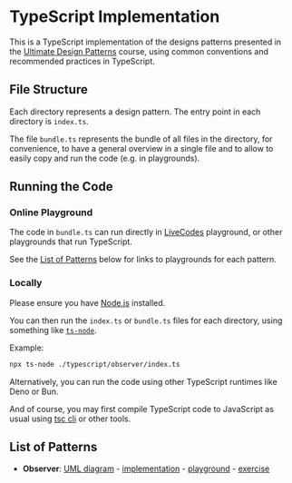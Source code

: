 # TypeScript Implementation

This is a TypeScript implementation of the designs patterns presented in the [Ultimate Design Patterns](https://www.udemy.com/course/ultimate-design-patterns/?referralCode=C4486750B8FA2ABC3F46) course, using common conventions and recommended practices in TypeScript.

## File Structure

Each directory represents a design pattern. The entry point in each directory is `index.ts`.

The file `bundle.ts` represents the bundle of all files in the directory, for convenience, to have a general overview in a single file and to allow to easily copy and run the code (e.g. in playgrounds).

## Running the Code

### Online Playground

The code in `bundle.ts` can run directly in [LiveCodes](https://livecodes.io/) playground, or other playgrounds that run TypeScript.

See the [List of Patterns](#list-of-patterns) below for links to playgrounds for each pattern.

### Locally

Please ensure you have [Node.js](https://nodejs.org/en/) installed.

You can then run the `index.ts` or `bundle.ts` files for each directory, using something like [`ts-node`](https://www.npmjs.com/package/ts-node).

Example:

```bash
npx ts-node ./typescript/observer/index.ts
```

Alternatively, you can run the code using other TypeScript runtimes like Deno or Bun.

And of course, you may first compile TypeScript code to JavaScript as usual using [tsc cli](https://www.npmjs.com/package/typescript) or other tools.

## List of Patterns

- **Observer**: [UML diagram](https://mermaid.live/view#pako:eNqdVEtOwzAUvIrlVQqhB-iCBaVFIJFULYgFQZUbvxaLxrb8AVUIbsFhOBVXwHFCUlJHSGziyDPz3syz7FecCwp4hBHKt0Trc0Y2ihQZRyjlW8bhmqgnMHJLckDD4SmaPAM3NzsJYcrRcIgWdqVzxVag-jkzJajNTT8hXa8rfVvN978SqynjNIiNrTaiCEKLRyYl45uxKCThu4yHO4_QCdKNUn99fqA55ELR9yZ3vFf6_uG9v46sIvoiddz7h366KAN7so_eTz1uHUZBV4N-peX_1xJKE3ipk0T1-iffh4n890-uO9tUAnfHFGmj3DLoHxcXhq13rXG9n6dRl_pm3-mSyd1yNk_Pb8c3cQhLp9PJ_AC5Ss-W6WySXCYXcVWz7Vu6r7xEv7rW8_FWSQHluVZ4B5SK5R7ltqhvTIMeow2YxKmjweH-rBRWgJ9SOeGyYAFak02nYY164XVFiGqjP5cm7LRFO2b2gW5-b6i5qOHCe3Cn8i8kNNrOXQ7XPyB1ugTwgxg4xi5hQRh1D-SrnzQ2j1BAhkful8Ka2K3JcMbfHJVYIxY7nuORURZibCUlBuoHtdp8-wYNTeuw) - [implementation](observer/bundle.ts) - [playground](https://livecodes.io/?console&x=https://github.com/mahyoussef/ultimate-design-patterns/blob/main/typescript/observer/bundle.ts) - [exercise](https://livecodes.io/?console&x=https://github.com/mahyoussef/ultimate-design-patterns/blob/main/typescript/observer/exercise/bundle.ts)
